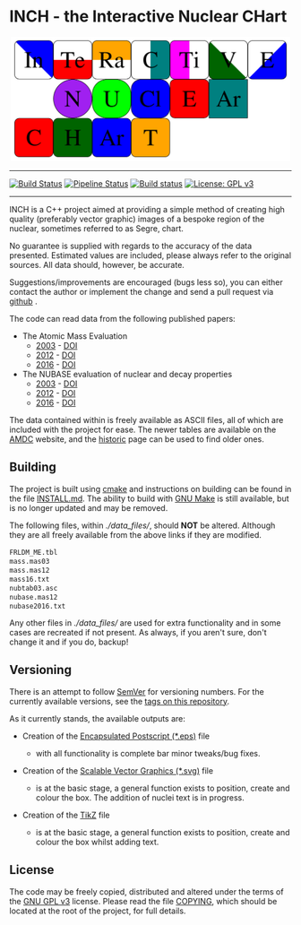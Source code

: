 # INCH - the Interactive Nuclear CHart

<p align="center">
    <img src="images/logo_colour.png" width="500">
</p>

---

[![Build Status](https://travis-ci.com/php1ic/inch.svg?branch=master)](https://travis-ci.com/php1ic/inch)
[![Pipeline Status](https://gitlab.com/php1ic/inch/badges/master/pipeline.svg)](https://gitlab.com/php1ic/inch/pipelines)
[![Build status](https://ci.appveyor.com/api/projects/status/8q5tr9o3htxmqsbq/branch/master?svg=true)](https://ci.appveyor.com/project/php1ic/inch/branch/master)
[![License: GPL v3](https://img.shields.io/badge/License-GPLv3-blue.svg)](https://www.gnu.org/licenses/gpl-3.0)

---

INCH is a C++ project aimed at providing a simple method of creating high quality (preferably vector graphic) images of a bespoke region of the nuclear, sometimes referred to as Segre, chart.

No guarantee is supplied with regards to the accuracy of the data presented.
Estimated values are included, please always refer to the original sources.
All data should, however, be accurate.

Suggestions/improvements are encouraged (bugs less so), you can either contact the author or implement the change and send a pull request via [github](https://github.com/php1ic/inch) .

The code can read data from the following published papers:
- The Atomic Mass Evaluation
  - [2003](http://www.sciencedirect.com/science/article/pii/S0375947403018086) - [DOI](http://dx.doi.org/10.1016/j.nuclphysa.2003.11.002)
  - [2012](http://cpc-hepnp.ihep.ac.cn:8080/Jwk_cpc/EN/abstract/abstract2709.shtml) - [DOI](http://dx.doi.org/10.1088/1674-1137/36/12/002)
  - [2016](http://cpc-hepnp.ihep.ac.cn:8080/Jwk_cpc/EN/abstract/abstract8344.shtml) - [DOI](http://dx.doi.org/10.1088/1674-1137/41/3/030002)
- The NUBASE evaluation of nuclear and decay properties
  - [2003](http://www.sciencedirect.com/science/article/pii/S0375947403018074) - [DOI](http://dx.doi.org/10.1016/j.nuclphysa.2003.11.001)
  - [2012](http://cpc-hepnp.ihep.ac.cn:8080/Jwk_cpc/EN/abstract/abstract2725.shtml) - [DOI](http://dx.doi.org/10.1088/1674-1137/36/12/001)
  - [2016](http://cpc-hepnp.ihep.ac.cn:8080/Jwk_cpc/EN/abstract/abstract8343.shtml) - [DOI](http://dx.doi.org/10.1088/1674-1137/41/3/030001)

The data contained within is freely available as ASCII files, all of which are included with the project for ease.
The newer tables are available on the [AMDC](https://www-nds.iaea.org/amdc/) website, and the [historic](http://amdc.in2p3.fr/) page can be used to find older ones.


## Building

The project is built using [cmake](https://cmake.org/) and instructions on building can be found in the file [INSTALL.md](INSTALL.md).
The ability to build with [GNU Make](https://www.gnu.org/software/make/) is still available, but is no longer updated and may be removed.

The following files, within *./data_files/*, should **NOT** be altered.
Although they are all freely available from the above links if they are modified.

```
FRLDM_ME.tbl
mass.mas03
mass.mas12
mass16.txt
nubtab03.asc
nubase.mas12
nubase2016.txt
```

Any other files in *./data_files/* are used for extra functionality and in some cases are recreated if not present.
As always, if you aren't sure, don't change it and if you do, backup!


## Versioning
There is an attempt to follow [SemVer](http://semver.org/) for versioning numbers.
For the currently available versions, see the [tags on this repository](https://github.com/php1ic/inch/tags).

As it currently stands, the available outputs are:

- Creation of the [Encapsulated Postscript (*.eps)](https://en.wikipedia.org/wiki/Encapsulated_PostScript) file
  * with all functionality is complete bar minor tweaks/bug fixes.

- Creation of the [Scalable Vector Graphics (*.svg)](https://www.w3.org/TR/SVG/) file
  * is at the basic stage, a general function exists to position, create
  and colour the box. The addition of nuclei text is in progress.

- Creation of the [TikZ](https://www.ctan.org/pkg/pgf) file
  * is at the basic stage, a general function exists to position, create
  and colour the box whilst adding text.


## License
The code may be freely copied, distributed and altered under the terms of the [GNU GPL v3](https://www.gnu.org/licenses/gpl-3.0.en.html) license.
Please read the file [COPYING](COPYING), which should be located at the root of the project, for full details.

